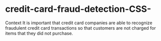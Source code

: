 # credit-card-fraud-detection-CSS-
Context It is important that credit card companies are able to recognize fraudulent credit card transactions so that customers are not charged for items that they did not purchase.
